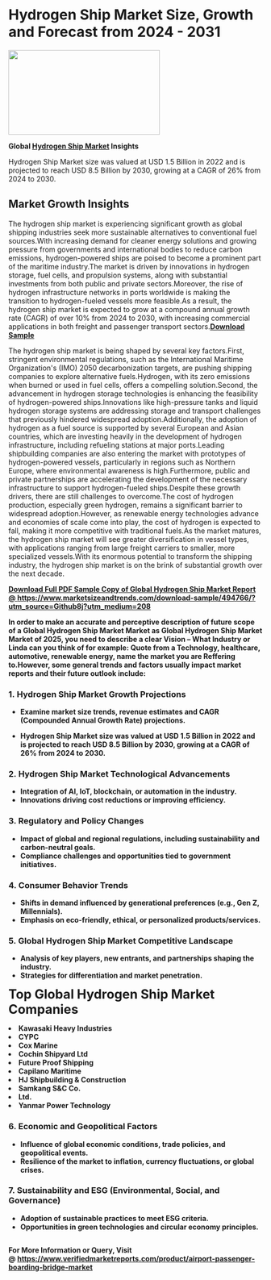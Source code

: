 <H1>Hydrogen Ship Market Size, Growth and Forecast from 2024 - 2031</H1><img class="aligncenter size-medium wp-image-584254" src="https://thirdeyenews.in/wp-content/uploads/2024/09/Global-Market-Research-300x168.jpeg" alt="" width="300" height="168" /><p><strong>Global&nbsp;<a href="https://www.marketsizeandtrends.com/download-sample/494766/?utm_source=Github8j?utm_medium=208">Hydrogen Ship Market</a> Insights</strong></p><p>Hydrogen Ship Market size was valued at USD 1.5 Billion in 2022 and is projected to reach USD 8.5 Billion by 2030, growing at a CAGR of 26% from 2024 to 2030.</p><p><h2>Market Growth Insights</h2> <p>The hydrogen ship market is experiencing significant growth as global shipping industries seek more sustainable alternatives to conventional fuel sources.With increasing demand for cleaner energy solutions and growing pressure from governments and international bodies to reduce carbon emissions, hydrogen-powered ships are poised to become a prominent part of the maritime industry.The market is driven by innovations in hydrogen storage, fuel cells, and propulsion systems, along with substantial investments from both public and private sectors.Moreover, the rise of hydrogen infrastructure networks in ports worldwide is making the transition to hydrogen-fueled vessels more feasible.As a result, the hydrogen ship market is expected to grow at a compound annual growth rate (CAGR) of over 10% from 2024 to 2030, with increasing commercial applications in both freight and passenger transport sectors.<strong><a href="#">Download Sample</a></strong></p> <p>The hydrogen ship market is being shaped by several key factors.First, stringent environmental regulations, such as the International Maritime Organization's (IMO) 2050 decarbonization targets, are pushing shipping companies to explore alternative fuels.Hydrogen, with its zero emissions when burned or used in fuel cells, offers a compelling solution.Second, the advancement in hydrogen storage technologies is enhancing the feasibility of hydrogen-powered ships.Innovations like high-pressure tanks and liquid hydrogen storage systems are addressing storage and transport challenges that previously hindered widespread adoption.Additionally, the adoption of hydrogen as a fuel source is supported by several European and Asian countries, which are investing heavily in the development of hydrogen infrastructure, including refueling stations at major ports.Leading shipbuilding companies are also entering the market with prototypes of hydrogen-powered vessels, particularly in regions such as Northern Europe, where environmental awareness is high.Furthermore, public and private partnerships are accelerating the development of the necessary infrastructure to support hydrogen-fueled ships.Despite these growth drivers, there are still challenges to overcome.The cost of hydrogen production, especially green hydrogen, remains a significant barrier to widespread adoption.However, as renewable energy technologies advance and economies of scale come into play, the cost of hydrogen is expected to fall, making it more competitive with traditional fuels.As the market matures, the hydrogen ship market will see greater diversification in vessel types, with applications ranging from large freight carriers to smaller, more specialized vessels.With its enormous potential to transform the shipping industry, the hydrogen ship market is on the brink of substantial growth over the next decade.<strong><a href="#"></p><p><span class=""><strong>Download Full PDF Sample Copy of Global Hydrogen Ship Market Report</strong> @ <a href="https://www.marketsizeandtrends.com/download-sample/494766/?utm_source=Github8j?utm_medium=208" target="_blank">https://www.marketsizeandtrends.com/download-sample/494766/?utm_source=Github8j?utm_medium=208</a></span></p><p>In order to make an accurate and perceptive description of future scope of a Global&nbsp;Hydrogen Ship Market Market as Global&nbsp;Hydrogen Ship Market Market of 2025, you need to describe a clear Vision &ndash; What Industry or Linda can you think of for example: Quote from a Technology, healthcare, automotive, renewable energy, name the market you are Reffering to.However, some general trends and factors usually impact market reports and their future outlook include:</p><h3>1.&nbsp;<strong>Hydrogen Ship Market Growth Projections</strong></h3><ul><li>Examine market size trends, revenue estimates and CAGR (Compounded Annual Growth Rate) projections.</li><li><p>Hydrogen Ship Market size was valued at USD 1.5 Billion in 2022 and is projected to reach USD 8.5 Billion by 2030, growing at a CAGR of 26% from 2024 to 2030.</p></li></ul><h3>2.&nbsp;<strong>Hydrogen Ship Market Technological Advancements</strong></h3><ul><li>Integration of AI, IoT, blockchain, or automation in the industry.</li><li>Innovations driving cost reductions or improving efficiency.</li></ul><h3>3.&nbsp;<strong>Regulatory and Policy Changes</strong></h3><ul><li>Impact of global and regional regulations, including sustainability and carbon-neutral goals.</li><li>Compliance challenges and opportunities tied to government initiatives.</li></ul><h3>4.&nbsp;<strong>Consumer Behavior Trends</strong></h3><ul><li>Shifts in demand influenced by generational preferences (e.g., Gen Z, Millennials).</li><li>Emphasis on eco-friendly, ethical, or personalized products/services.</li></ul><h3>5.&nbsp;<strong>Global Hydrogen Ship Market Competitive Landscape</strong></h3><ul><li>Analysis of key players, new entrants, and partnerships shaping the industry.</li><li>Strategies for differentiation and market penetration.</li></ul><p data-pm-slice="1 1 []"><span style="color: inherit; font-family: inherit; font-size: 25px;">Top Global Hydrogen Ship Market Companies</span></p><div class="" data-test-id=""><p><li>Kawasaki Heavy Industries</li><li> CYPC</li><li> Cox Marine</li><li> Cochin Shipyard Ltd</li><li> Future Proof Shipping</li><li> Capilano Maritime</li><li> HJ Shipbuilding & Construction</li><li> Samkang S&C Co.</li><li> Ltd.</li><li> Yanmar Power Technology</li></p></div><h3>6.&nbsp;<strong>Economic and Geopolitical Factors</strong></h3><ul><li>Influence of global economic conditions, trade policies, and geopolitical events.</li><li>Resilience of the market to inflation, currency fluctuations, or global crises.</li></ul><h3>7.&nbsp;<strong>Sustainability and ESG (Environmental, Social, and Governance)</strong></h3><ul><li>Adoption of sustainable practices to meet ESG criteria.</li><li>Opportunities in green technologies and circular economy principles.</li></ul><h2><strong style="font-size: 14px;">For More Information or Query, Visit @&nbsp;</strong><a style="background-color: #ffffff; font-size: 14px;" href="https://www.marketsizeandtrends.com/report/hydrogen-ship-market/" target="_blank">https://www.verifiedmarketreports.com/product/airport-passenger-boarding-bridge-market</a></h2>